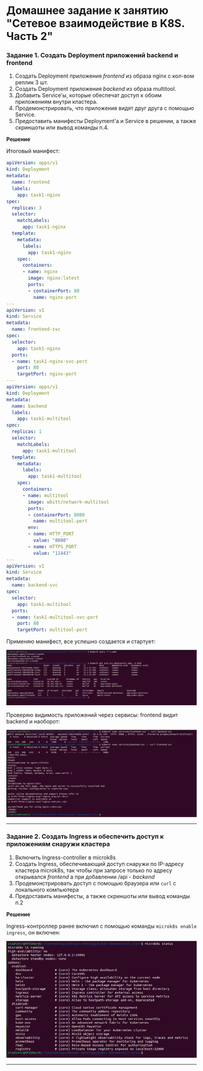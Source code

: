 # Домашнее задание к занятию "Сетевое взаимодействие в K8S. Часть 2"



### Задание 1. Создать Deployment приложений backend и frontend

1. Создать Deployment приложения _frontend_ из образа nginx с кол-вом реплик 3 шт.
2. Создать Deployment приложения _backend_ из образа multitool. 
3. Добавить Service'ы, которые обеспечат доступ к обоим приложениям внутри кластера. 
4. Продемонстрировать, что приложения видят друг друга с помощью Service.
5. Предоставить манифесты Deployment'а и Service в решении, а также скриншоты или вывод команды п.4.

**Решение**

Итоговый манифест:

```yaml
apiVersion: apps/v1
kind: Deployment
metadata:
  name: frontend
  labels:
    app: task1-nginx
spec:
  replicas: 3
  selector:
    matchLabels:
      app: task1-nginx
  template:
    metadata:
      labels:
        app: task1-nginx
    spec:
      containers:
      - name: nginx
        image: nginx:latest
        ports:
        - containerPort: 80
          name: nginx-port
---
apiVersion: v1
kind: Service
metadata:
  name: frontend-svc
spec:
  selector:
    app: task1-nginx
  ports:
  - name: task1-nginx-svc-port
    port: 80
    targetPort: nginx-port
---
apiVersion: apps/v1
kind: Deployment
metadata:
  name: backend
  labels:
    app: task1-multitool
spec:
  replicas: 1
  selector:
    matchLabels:
      app: task1-multitool
  template:
    metadata:
      labels:
        app: task1-multitool
    spec:
      containers:
      - name: multitool
        image: wbitt/network-multitool
        ports:
        - containerPort: 8080
          name: multitool-port
        env:
        - name: HTTP_PORT
          value: "8080"
        - name: HTTPS_PORT
          value: "11443"
---
apiVersion: v1
kind: Service
metadata:
  name: backend-svc
spec:
  selector:
    app: task1-multitool
  ports:
  - name: task1-multitool-svc-port
    port: 80
    targetPort: multitool-port

```

Применяю манифест, все успешно создается и стартует:

![1-1.png](img%2F1-1.png)

Проверяю видимость приложений через сервисы: frontend видит backend и наоборот:

![1-2.png](img%2F1-2.png)


------

### Задание 2. Создать Ingress и обеспечить доступ к приложениям снаружи кластера

1. Включить Ingress-controller в microk8s
2. Создать Ingress, обеспечивающий доступ снаружи по IP-адресу кластера microk8s, так чтобы при запросе только по адресу открывался _frontend_ а при добавлении /api - _backend_
3. Продемонстрировать доступ с помощью браузера или `curl` с локального компьютера
4. Предоставить манифесты, а также скриншоты или вывод команды п.2

**Решение**

Ingress-контроллер ранее включил с помощью команды `microk8s enable ingress`, он включен:

![2-1.png](img%2F2-1.png)

------

